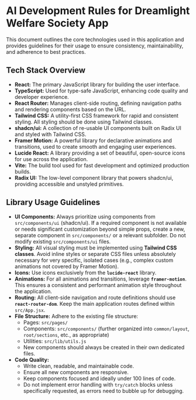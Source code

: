 # AI Development Rules for Dreamlight Welfare Society App

This document outlines the core technologies used in this application and provides guidelines for their usage to ensure consistency, maintainability, and adherence to best practices.

## Tech Stack Overview

*   **React:** The primary JavaScript library for building the user interface.
*   **TypeScript:** Used for type-safe JavaScript, enhancing code quality and developer experience.
*   **React Router:** Manages client-side routing, defining navigation paths and rendering components based on the URL.
*   **Tailwind CSS:** A utility-first CSS framework for rapid and consistent styling. All styling should be done using Tailwind classes.
*   **shadcn/ui:** A collection of re-usable UI components built on Radix UI and styled with Tailwind CSS.
*   **Framer Motion:** A powerful library for declarative animations and transitions, used to create smooth and engaging user experiences.
*   **Lucide React:** A library providing a set of beautiful, open-source icons for use across the application.
*   **Vite:** The build tool used for fast development and optimized production builds.
*   **Radix UI:** The low-level component library that powers shadcn/ui, providing accessible and unstyled primitives.

## Library Usage Guidelines

*   **UI Components:** Always prioritize using components from `src/components/ui` (shadcn/ui). If a required component is not available or needs significant customization beyond simple props, create a new, separate component in `src/components/` or a relevant subfolder. Do not modify existing `src/components/ui` files.
*   **Styling:** All visual styling must be implemented using **Tailwind CSS classes**. Avoid inline styles or separate CSS files unless absolutely necessary for very specific, isolated cases (e.g., complex custom animations not covered by Framer Motion).
*   **Icons:** Use icons exclusively from the **`lucide-react`** library.
*   **Animations:** For all animations and transitions, leverage **`framer-motion`**. This ensures a consistent and performant animation style throughout the application.
*   **Routing:** All client-side navigation and route definitions should use **`react-router-dom`**. Keep the main application routes defined within `src/App.jsx`.
*   **File Structure:** Adhere to the existing file structure:
    *   Pages: `src/pages/`
    *   Components: `src/components/` (further organized into `common/layout`, `root/sections`, etc., as appropriate)
    *   Utilities: `src/lib/utils.js`
    *   New components should always be created in their own dedicated files.
*   **Code Quality:**
    *   Write clean, readable, and maintainable code.
    *   Ensure all new components are responsive.
    *   Keep components focused and ideally under 100 lines of code.
    *   Do not implement error handling with `try/catch` blocks unless specifically requested, as errors need to bubble up for debugging.